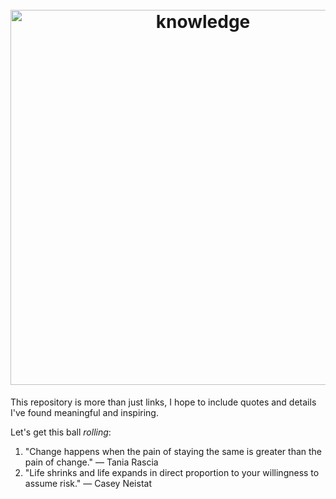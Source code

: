 <h1 align="center">
	<br>
	<img width="600" src="https://svgshare.com/i/L1q.svg" alt="knowledge">
	<br>
</h1>

This repository is more than just links, I hope to include quotes and details I've found meaningful and inspiring.



Let's get this ball *rolling*:



1. "Change happens when the pain of staying the same is greater than the pain of change." &mdash; Tania Rascia
2. "Life shrinks and life expands in direct proportion to your willingness to assume risk." &mdash; Casey Neistat